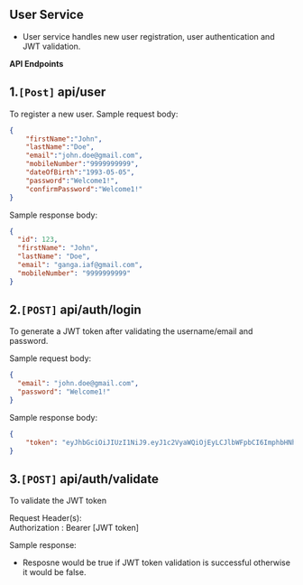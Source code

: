 ## User Service

* User service handles new user registration, user authentication and JWT validation. 

**API Endpoints**

## 1.`[Post]` api/user
To register a new user.
Sample request body:  
```json
{
	"firstName":"John",
	"lastName":"Doe",
	"email":"john.doe@gmail.com",
	"mobileNumber":"9999999999",
	"dateOfBirth":"1993-05-05",
	"password":"Welcome1!",
	"confirmPassword":"Welcome1!"
}
```

Sample response body:

```json
{
  "id": 123,
  "firstName": "John",
  "lastName": "Doe",
  "email": "ganga.iaf@gmail.com",
  "mobileNumber": "9999999999"
}
```

## 2.`[POST]` api/auth/login
To generate a JWT token after validating the username/email and password.

Sample request body:

```json
{
  "email": "john.doe@gmail.com",
  "password": "Welcome1!"
}
```

Sample response body:
```json
{
	"token": "eyJhbGciOiJIUzI1NiJ9.eyJ1c2VyaWQiOjEyLCJlbWFpbCI6ImphbHNha2lzaG9yZTQ2NUBnbWFpbC5jb20iLCJpYXQiOjE3NTI0NzI0MDksImV4cCI6MTc1MjUwODQwOSwic3ViIjoiMTIifQ.eAgFeQat0oclB001Si6Bx8jEWngvwEGWYhBJ1SC9A5g"
}
```

## 3.`[POST]` api/auth/validate
To validate the JWT token 

Request Header(s):  
Authorization : Bearer [JWT token]

Sample response:
* Resposne would be true if JWT token validation is successful otherwise it would be false.  
